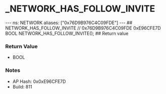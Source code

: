# _NETWORK_HAS_FOLLOW_INVITE

--- ns: NETWORK aliases: ["0x76D9B976C4C09FDE"] --- ## NETWORK_HAS_FOLLOW_INVITE  // 0x76D9B976C4C09FDE 0xE96CFE7D BOOL NETWORK_HAS_FOLLOW_INVITE();   ## Return value

### Return Value
* BOOL

### Notes
* AP Hash: 0x0xE96CFE7D
* Build: 811

